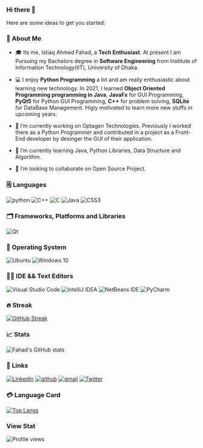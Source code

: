 ### Hi there 👋

<!-- <img src="https://media.giphy.com/media/u2pmTWUi0MXjyrMaVj/giphy.gif" width="250px"> -->

<!--
**ahmedfahad04/ahmedfahad04** is a ✨ _special_ ✨ repository because its `README.md` (this file) appears on your GitHub profile. -->

Here are some ideas to get you started:

### 🚀 About Me

- 🎓 Its me, Istiaq Ahmed Fahad, a **Tech Enthusiast**. At present I am Pursuing my Bachelors degree in **Software Engineering** from Institute of Information Technology(IIT), University of Dhaka.

- 💻 I enjoy **Python Programming** a lot and am really enthusiastic about learning new technology. In 2021, I learned **Object Oriented Programming programming in Java**, **JavaFx** for GUI Programming, **PyQt5** for Python GUI Programming, **C++** for problem solving, **SQLite** for DataBase Management. Higly motivated to learn more new stuffs in upcoming years.

- 🔭 I’m currently working on Optagen Technologies. Previously I worked there as a Python Programmer and contributed in a project as a Front-End developer by desinger the GUI of their application.

- 🌱 I’m currently learning Java, Python Libraries, Data Structure and Algorithm. 

- 👯 I’m looking to collaborate on Open Source Project. 


### 🗒️ Languages

![python](https://img.shields.io/badge/Python-3776AB?style=for-the-badge&logo=python&logoColor=white)
![C++](https://img.shields.io/badge/c++-%2300599C.svg?style=for-the-badge&logo=c%2B%2B&logoColor=white)
![C](https://img.shields.io/badge/c-%2300599C.svg?style=for-the-badge&logo=c&logoColor=white)
![Java](https://img.shields.io/badge/java-%23ED8B00.svg?style=for-the-badge&logo=java&logoColor=white)
![CSS3](https://img.shields.io/badge/css3-%231572B6.svg?style=for-the-badge&logo=css3&logoColor=white)


### 🗂️ Frameworks, Platforms and Libraries
![Qt](https://img.shields.io/badge/Qt-%23217346.svg?style=for-the-badge&logo=Qt&logoColor=white)


### 💽️ Operating System
![Ubuntu](https://img.shields.io/badge/Ubuntu-E95420?style=for-the-badge&logo=ubuntu&logoColor=white)
![Windows 10](https://img.shields.io/badge/Windows-0078D6?style=for-the-badge&logo=windows&logoColor=white)


### 👩‍💻️ IDE && Text Editors

![Visual Studio Code](https://img.shields.io/badge/VisualStudioCode-0078d7.svg?style=for-the-badge&logo=visual-studio-code&logoColor=white)
![IntelliJ IDEA](https://img.shields.io/badge/IntelliJIDEA-000000.svg?style=for-the-badge&logo=intellij-idea&logoColor=white)
![NetBeans IDE](https://img.shields.io/badge/NetBeansIDE-1B6AC6.svg?style=for-the-badge&logo=apache-netbeans-ide&logoColor=white)
![PyCharm](https://img.shields.io/badge/pycharm-143?style=for-the-badge&logo=pycharm&logoColor=black&color=black&labelColor=green)


### 🔥️ Streak

[![GitHub Streak](http://github-readme-streak-stats.herokuapp.com?user=ahmedfahad04&theme=nightowl)](https://git.io/streak-stats)


### 📈 Stats

![Fahad's GitHub stats](https://github-readme-stats.vercel.app/api?username=ahmedfahad04&show_icons=true&theme=nightowl)


### 🔗 Links

[![LinkedIn](https://img.shields.io/badge/linkedin-%230077B5.svg?style=for-the-badge&logo=linkedin&logoColor=white)](https://www.linkedin.com/in/istiaq-ahmed-fahad-5666431a6/)
[![github](https://img.shields.io/badge/GitHub-000000?style=for-the-badge&logo=GitHub&logoColor=white)](https://github.com/ahmedfahad04)
[![gmail](https://img.shields.io/badge/Gmail-D14836?style=for-the-badge&logo=Gmail&logoColor=white)](mailto:ahmedfahad3596@gmail.com)
[![Twitter](https://img.shields.io/badge/ahmedfahad04-%231DA1F2.svg?style=for-the-badge&logo=Twitter&logoColor=white)](https://twitter.com/ahmedfahad1204)

### 💳️ Language Card

[![Top Langs](https://github-readme-stats.vercel.app/api/top-langs/?username=ahmedfahad04&layout=compact)](https://github.com/ahmedfahad04/github-readme-stats)

### View Stat

![Profile views](https://gpvc.arturio.dev/ahmedfahad04)


